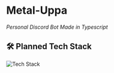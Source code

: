 # Metal-Uppa
*Personal Discord Bot Made in Typescript*

## 🛠 Planned Tech Stack
![Tech Stack](https://skills-icons.vercel.app/api/icons?i=nextjs,tailwind,mysql,typescript,vite)
